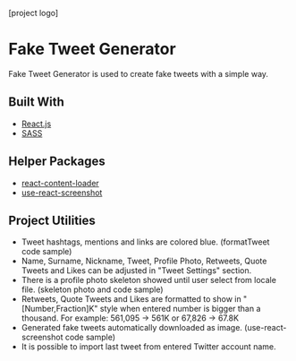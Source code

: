 [project logo]

# Fake Tweet Generator
Fake Tweet Generator is used to create fake tweets with a simple way.

<!-- [alt text](https://github.com/adam-p/markdown-here/raw/master/src/common/images/icon48.png "Logo Title Text 1") -->

## Built With
* [React.js](https://reactjs.org/)
* [SASS](https://sass-lang.com/)

## Helper Packages
* [react-content-loader](https://www.npmjs.com/package/react-content-loader)
* [use-react-screenshot](https://www.npmjs.com/package/use-react-screenshot)

## Project Utilities
- Tweet hashtags, mentions and links are colored blue.
    (formatTweet code sample)
- Name, Surname, Nickname, Tweet, Profile Photo, Retweets, Quote Tweets and Likes can be adjusted in "Tweet Settings" section.
- There is a profile photo skeleton showed until user select from locale file.
    (skeleton photo and code sample)
- Retweets, Quote Tweets and Likes are formatted to show in "[Number,Fraction]K" style when entered number is bigger than a thousand.
    For example: 561,095 -> 561K or 67,826 -> 67.8K
- Generated fake tweets automatically downloaded as image.
    (use-react-screenshot code sample)
- It is possible to import last tweet from entered Twitter account name.
